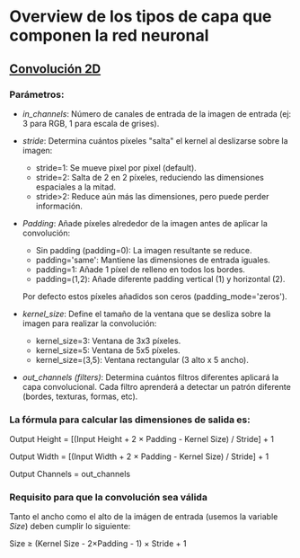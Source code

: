 # Overview de los tipos de capa que componen la red neuronal

## [Convolución 2D](https://pytorch.org/docs/stable/generated/torch.nn.Conv2d.html)
### Parámetros:
- *in_channels*: Número de canales de entrada de la imagen de entrada (ej: 3 para RGB, 1 para escala de grises).
- *stride*: Determina cuántos píxeles "salta" el kernel al deslizarse sobre la imagen:
    - stride=1: Se mueve pixel por pixel (default).
    - stride=2: Salta de 2 en 2 píxeles, reduciendo las dimensiones espaciales a la mitad.
    - stride>2: Reduce aún más las dimensiones, pero puede perder información.
- *Padding*: Añade píxeles alrededor de la imagen antes de aplicar la convolución:
    - Sin padding (padding=0): La imagen resultante se reduce.
    - padding='same': Mantiene las dimensiones de entrada iguales.
    - padding=1: Añade 1 píxel de relleno en todos los bordes.
    - padding=(1,2): Añade diferente padding vertical (1) y horizontal (2).
   
   Por defecto estos píxeles añadidos son ceros (padding_mode='zeros').
- *kernel_size*: Define el tamaño de la ventana que se desliza sobre la imagen para realizar la convolución:
    - kernel_size=3: Ventana de 3x3 píxeles.
    - kernel_size=5: Ventana de 5x5 píxeles.
    - kernel_size=(3,5): Ventana rectangular (3 alto x 5 ancho).
- *out_channels (filters)*: Determina cuántos filtros diferentes aplicará la capa convolucional. Cada filtro aprenderá a detectar un patrón diferente (bordes, texturas, formas, etc).

### La fórmula para calcular las dimensiones de salida es:
Output Height = [(Input Height + 2 × Padding - Kernel Size) / Stride] + 1

Output Width = [(Input Width + 2 × Padding - Kernel Size) / Stride] + 1

Output Channels = out_channels

### Requisito para que la convolución sea válida
Tanto el ancho como el alto de la imágen de entrada (usemos la variable *Size*) deben cumplir lo siguiente:

Size ≥ (Kernel Size - 2×Padding - 1) × Stride + 1